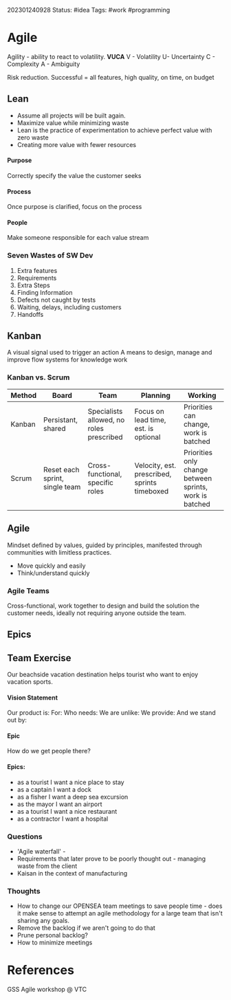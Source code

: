 202301240928
Status: #idea
Tags: #work #programming 

# Agile
Agility - ability to react to volatility.
**VUCA**
V - Volatility
U- Uncertainty
C - Complexity
A - Ambiguity

Risk reduction. Successful = all features, high quality, on time, on budget

## Lean
- Assume all projects will be built again.
- Maximize value while minimizing waste
- Lean is the practice of experimentation to achieve perfect value with zero waste
- Creating more value with fewer resources
#### Purpose
Correctly specify the value the customer seeks
#### Process
Once purpose is clarified, focus on the process
#### People
Make someone responsible for each value stream

### Seven Wastes of SW Dev
1. Extra features
2. Requirements
3. Extra Steps
4. Finding Information
5. Defects not caught by tests
6. Waiting, delays, including customers
7. Handoffs

## Kanban
A visual signal used to trigger an action
A means to design, manage and improve flow systems for knowledge work

### Kanban vs. Scrum

| Method | Board | Team | Planning | Working |
|---|---|---|---|---|
| Kanban | Persistant, shared | Specialists allowed, no roles prescribed | Focus on lead time, est. is optional | Priorities can change, work is batched |
| Scrum | Reset each sprint, single team| Cross-functional, specific roles | Velocity, est. prescribed, sprints timeboxed | Priorities only change between sprints, work is batched |

## Agile
Mindset defined by values, guided by principles, manifested through communities with limitless practices.
- Move quickly and easily
- Think/understand quickly

### Agile Teams
Cross-functional, work together to design and build the solution the customer needs, ideally not requiring anyone outside the team.

## Epics 


## Team Exercise

Our beachside vacation destination helps tourist who want to enjoy vacation sports.
#### Vision Statement
Our product is:
For:
Who needs:
We are unlike:
We provide:
And we stand out by:

#### Epic
How do we get people there?


#### Epics:
- as a tourist I want a nice place to stay
- as a captain I want a dock
- as a fisher I want a deep sea excursion
- as the mayor I want an airport
- as a tourist I want a nice restaurant
- as a contractor I want a hospital

### Questions
- 'Agile waterfall' -
- Requirements that later prove to be poorly thought out - managing waste from the client
- Kaisan in the context of manufacturing

### Thoughts
- How to change our OPENSEA team meetings to save people time - does it make sense to attempt an agile methodology for a large team that isn't sharing any goals.
- Remove the backlog if we aren't going to do that
- Prune personal backlog?
- How to minimize meetings


# References
GSS Agile workshop @ VTC